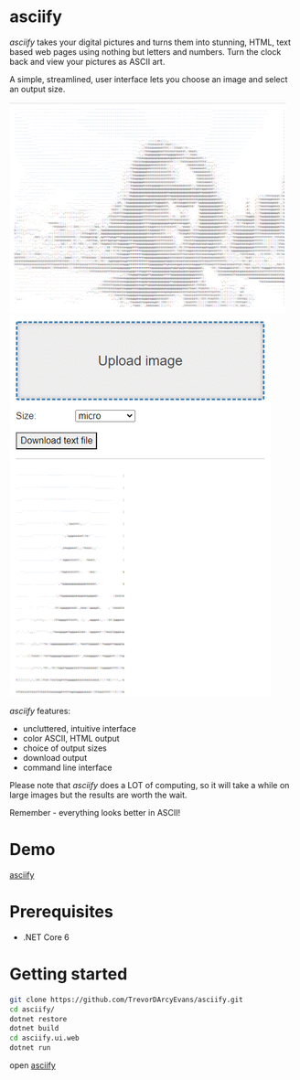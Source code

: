 ﻿# asciify

_asciify_ takes your digital pictures and turns them into stunning, HTML, text based web pages
using nothing but letters and numbers.  Turn the clock back and view your pictures as ASCII art.

A simple, streamlined, user interface lets you choose an image and select an output size.

![](01-screenshot-cli.png)
![](02-screenshot-web.png)

_asciify_ features:
* uncluttered, intuitive interface
* color ASCII, HTML output
* choice of output sizes
* download output
* command line interface

Please note that _asciify_ does a LOT of computing, so it will take a while on large images
but the results are worth the wait.

Remember - everything looks better in ASCII!

# Demo
[asciify](https://trevordarcyevans.github.io/asciify/)

# Prerequisites
* .NET Core 6

# Getting started
```bash
git clone https://github.com/TrevorDArcyEvans/asciify.git
cd asciify/
dotnet restore
dotnet build
cd asciify.ui.web
dotnet run
```
open [asciify](http://localhost:7115)
